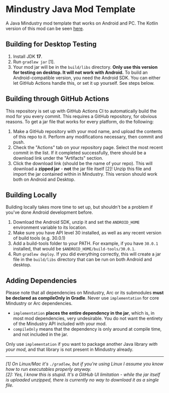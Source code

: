 # Mindustry Java Mod Template
A Java Mindustry mod template that works on Android and PC. The Kotlin version of this mod can be seen [here](https://github.com/Anuken/MindustryKotlinModTemplate).

## Building for Desktop Testing

1. Install JDK **17**.
2. Run `gradlew jar` [1].
3. Your mod jar will be in the `build/libs` directory. **Only use this version for testing on desktop. It will not work with Android.**
To build an Android-compatible version, you need the Android SDK. You can either let GitHub Actions handle this, or set it up yourself. See steps below.

## Building through GitHub Actions

This repository is set up with GitHub Actions CI to automatically build the mod for you every commit. This requires a GitHub repository, for obvious reasons.
To get a jar file that works for every platform, do the following:
1. Make a GitHub repository with your mod name, and upload the contents of this repo to it. Perform any modifications necessary, then commit and push. 
2. Check the "Actions" tab on your repository page. Select the most recent commit in the list. If it completed successfully, there should be a download link under the "Artifacts" section. 
3. Click the download link (should be the name of your repo). This will download a **zipped jar** - **not** the jar file itself [2]! Unzip this file and import the jar contained within in Mindustry. This version should work both on Android and Desktop.

## Building Locally

Building locally takes more time to set up, but shouldn't be a problem if you've done Android development before.
1. Download the Android SDK, unzip it and set the `ANDROID_HOME` environment variable to its location.
2. Make sure you have API level 30 installed, as well as any recent version of build tools (e.g. 30.0.1)
3. Add a build-tools folder to your PATH. For example, if you have `30.0.1` installed, that would be `$ANDROID_HOME/build-tools/30.0.1`.
4. Run `gradlew deploy`. If you did everything correctly, this will create a jar file in the `build/libs` directory that can be run on both Android and desktop. 

## Adding Dependencies

Please note that all dependencies on Mindustry, Arc or its submodules **must be declared as compileOnly in Gradle**. Never use `implementation` for core Mindustry or Arc dependencies. 

- `implementation` **places the entire dependency in the jar**, which is, in most mod dependencies, very undesirable. You do not want the entirety of the Mindustry API included with your mod.
- `compileOnly` means that the dependency is only around at compile time, and not included in the jar.

Only use `implementation` if you want to package another Java library *with your mod*, and that library is not present in Mindustry already.

--- 

*[1]* *On Linux/Mac it's `./gradlew`, but if you're using Linux I assume you know how to run executables properly anyway.*  
*[2]: Yes, I know this is stupid. It's a GitHub UI limitation - while the jar itself is uploaded unzipped, there is currently no way to download it as a single file.*
